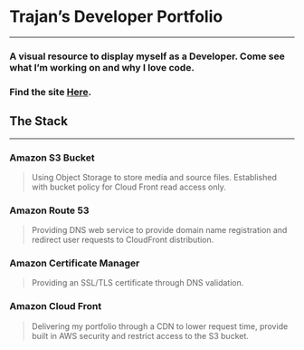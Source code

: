# Trajan’s Developer Portfolio
- - -
### A visual resource to display myself as a Developer. Come see what I’m working on and why I love code. 
### Find the site [Here](https://trajan-portfolio.com).
## The Stack
- - -
### Amazon S3 Bucket
> Using Object Storage to store media and source files. Established with bucket policy for Cloud Front read access only.
> 
### Amazon Route 53
> Providing DNS web service to provide domain name registration and redirect user requests to CloudFront distribution. 
### Amazon Certificate Manager
> Providing an SSL/TLS certificate through DNS validation.
### Amazon Cloud Front 
> Delivering my portfolio through a CDN to lower request time, provide built in AWS security and restrict access to the S3 bucket. 
